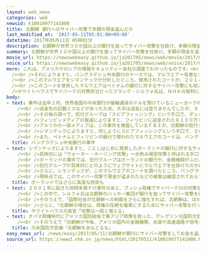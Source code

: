 ```yaml
---
layout: web_news
categories: web
newsid: k10010977141000
title: 北朝鮮 銀行へのサイバー攻撃で多額の現金盗んだか
last_modified_at: '2017-05-11T05:01:00+09:00'
datetime: 2017年05月11日 05時01分
description: 北朝鮮が世界３０か国以上の銀行を狙ってサイバー攻撃を仕掛け、多額の現金を盗んだ可能性が高いことがわかり、北朝鮮の核・ミサイル開発の新たな資金源になりかねないという懸念が出始めています。
summary: 北朝鮮が世界３０か国以上の銀行を狙ってサイバー攻撃を仕掛け、多額の現金を盗んだ可能性が高いことがわかり、北朝鮮の核・ミサイル開発の新たな資金源になりかねないという懸念が出始めています。
movie_url: https://newswebeasy.github.io/ja201705/news/web/movie/2017/05/11/k10010977141000.mp4
voice_url: https://newswebeasy.github.io/ja201705/news/web/voice/2017/05/11/k10010977141000.mp3
more: これは、アメリカやロシアの情報セキュリティー会社の調査でわかったものです。<br /><br />アメリカ大手、シマンテックはＮＨＫの取材に対し、おととしから、ことしにかけて、北朝鮮のハッカー集団がバングラデシュやベトナムなど世界３０か国以上の銀行や金融機関などを狙って、サイバー攻撃を仕掛け、多額の現金を盗んだ可能性が高いことを明らかにしました。<br
  /><br />それによりますと、バングラデシュ中央銀行のケースでは、マルウエア＝有害なソフトウエアが仕込まれたメールが職員に送られ、感染した銀行内のコンピューターシステムを通じて、偽の送金依頼が行われた結果、８１００万ドル（日本円で９０億円以上）がフィリピンに送金され、犯行グループがその一部を手にしたと見られています。<br
  /><br />このマルウエアをシマンテックが分析したところ、使用されたコードが、２０１４年にソニー・ピクチャーズエンタテインメントに対するサイバー攻撃で使用されたマルウエアのコードと一致したということです。２０１４年の事件については、アメリカのＦＢＩ＝連邦捜査局が北朝鮮による犯行と断定しています。<br
  /><br />このコードを使用したマルウエアはベトナムの銀行に対するサイバー攻撃にも投入され、１００万ドル（１億円以上）の被害が出たということです。<br /><br
  />ホワイトハウスでサイバーテロ対策担当だったフランク・シルフォ氏は、ＮＨＫの取材に対し、「北朝鮮は新たな資金獲得の最も有力な手段として、サイバー犯罪を考えている」と述べていて、サイバー攻撃が北朝鮮の核・ミサイル開発の新たな資金源になりかねないという懸念が出始めています。
body:
- text: 事件は去年２月、世界各国の中央銀行が基軸通貨のドルを預けているニューヨークの連邦準備銀行で起きました。<br /><br />連邦準備銀行は去年２月、バングラデシュの中央銀行からＳＷＩＦＴ＝国際銀行間通信協会のコンピューター通信網を通して送金依頼を受けました。送金依頼は合わせて３５件、１０億ドル近くに上り、フィリピンやスリランカなどにある別の金融機関の口座への送金を指示していましたが、これが犯行グループによる偽の送金依頼でした。<br
    /><br />送金先の記載ミスなどがあったため、大半は送金には至りませんでしたが、８１００万ドルがフィリピンの４つの口座に実際に送金され、その大半が犯行グループの手に渡ったと見られています。<br
    /><br />その後の調べで、犯行グループは「スピアフィッシング」という手口で、ダッカにあるバングラデシュ中央銀行の職員にマルウエア＝有害なソフトウエアの入ったメールを送りつけ、銀行のコンピューターネットワークシステムを感染させた疑いが強いことがわかりました。そして、世界各国の銀行間の通信網を運営するＳＷＩＦＴの送金システムに不正にアクセスして送金を指示した疑いが持たれています。<br
    /><br />フィリピンメディアの報道によりますと、フィリピンに送金された８１００万ドルの一部は、フィリピン在住の実業家の中国人男性に渡ったということですが、この男性は調べに対して、「盗まれた金だとは知らなかった」として、現金をバングラデシュ側に返還するとともに、自分は無実で責任は別の中国人２人にあると主張したということです。ただ、この中国人２人の行方はわかっていません。<br
    /><br />アメリカの一部メディアは、この事件を捜査しているＦＢＩが、北朝鮮の犯行グループを支援した疑いで、仲介役を果たした中国人の訴追を検討していると報じています。<br
    /><br />シマンテックによりますと、同じようにスピアフィッシングという手口で、ＳＷＩＦＴの送金システムに不正にアクセスした事件は、ここ数年、ベトナム、フィリピン、エクアドルなどの銀行でも起きていて、エクアドルでは１２００万ドル、ベトナムでは１００万ドルの被害が報告されているということです。<br
    /><br />また、ベトナムとフィリピンの銀行で使われたマルウエアのコードは、バングラデシュ中央銀行の事件で使われたマルウエアのコードと一部が一致しており、北朝鮮のハッカーグループによる犯行の可能性が高いとしています。
  title: バングラデシュ中央銀行の事件
- text: シマンテックによりますと、ことしはじめに発覚したポーランドの銀行に対するサイバー攻撃では、バングラデシュ中央銀行のケースよりも高度な技術が使われていたということです。<br
    /><br />具体的には「ウォーター・ホーリング攻撃」＝水飲み場型攻撃と呼ばれる手口で、ライオンが水飲み場に来る獲物を待ち伏せするように、ハッカーが狙っているユーザーのアクセスするウェブサイトなどに仕掛けを施す手口です。<br
    /><br />ポーランドの事件では、犯行グループはポーランドの銀行や、金融機関がふだんアクセスする金融規制当局のウェブサイトにマルウエアを仕掛けました。そして、そのウェブサイトにアクセスした銀行の行員のコンピューターを感染させ、そのコンピューターから銀行のコンピューターネットワークシステムに不正に侵入することを企てたのです。<br
    /><br />犯行グループが具体的にどのようにウェブサイトにマルウエアを仕掛けたのかは明らかになっていませんが、シマンテックは、ウェブサイトのぜい弱性や欠陥を狙った可能性があると指摘しています。<br
    /><br />さらに、シマンテックが、このマルウエアのコードを調べたところ、バングラデシュ中央銀行やソニー・ピクチャーズエンタテインメントのケースで使われたマルウエアのコードと一致したということで、北朝鮮のハッカーグループによる犯行と見ています。<br
    /><br />現時点では、このサイバー攻撃で現金が盗まれたなどの被害は確認されておらず、シマンテックは、サイバー攻撃を受けていることが早期に発見され、対策を講じることができたからではないかと話しています。
  title: ポーランドではさらに高度な技術も
- text: ２００１年に起きた同時多発テロ事件のあと、ブッシュ政権でサイバーテロの対策を担当したホワイトハウスの元高官、フランク・シルフォ氏はＮＨＫのインタビューに対して、北朝鮮による銀行を狙ったサイバー攻撃が今後、一段と増えるという見方を示しました。<br
    /><br />この中で、シルフォ氏は北朝鮮のハッカー集団が銀行を狙ってサイバー攻撃を行っている疑いが強まっていることについて、「中国が北朝鮮からの石炭の輸入を制限し始めるなど、北朝鮮の経済は国際的に孤立しつつある。北朝鮮は新たな資金獲得の最も有力な手段としてサイバー攻撃を考えている」と述べました。<br
    /><br />そのうえで、「国際社会が北朝鮮への制裁をさらに強化すれば、北朝鮮は、ほかに外貨稼ぎの手段がなくなるので、サイバー攻撃を一段と増やすだろう」と述べ、北朝鮮による銀行を狙ったサイバー攻撃が今後、一段と増えるという見方を示しました。<br
    /><br />さらに、「北朝鮮の場合は、政権の存続を確実にするためにサイバー攻撃を行っているのは明らかで、国家による行為だ」と強調し、国家によるサイバー攻撃だという認識を示しました。
  title: ホワイトハウス元高官「攻撃は一段と増える」
- text: オバマ政権時代にアメリカ国防総省で東アジア政策を担った、グレグソン元国防次官補はＮＨＫのインタビューで、「北朝鮮は情報収集が非常に難しい国で、歴史的にアメリカは北朝鮮の能力を常に過小評価してきた」と述べ、北朝鮮のサイバー攻撃の能力をあなどるべきではないと強調しました。<br
    /><br />そのうえで「北朝鮮が今後、アメリカ国内の金融機関、水道や高速道路や信号など重要なインフラにもサイバー攻撃を行ってくる事態に、われわれは緊急に備える必要がある」と述べ、インフラに対するサイバー攻撃に備えなければならないという考えを示しました。
  title: 元米国防次官補「北朝鮮をあなどるな」
easy_news_url: /news/easy/2017/05/11/北朝鮮が銀行にサイバー攻撃をしてお金を盗んだ可能性/
source_url: https://www3.nhk.or.jp/news/html/20170511/k10010977141000.html
...
```


